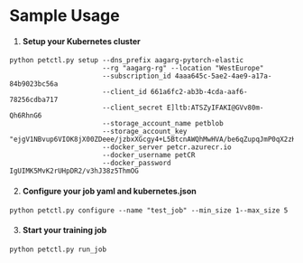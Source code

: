 # Sample Usage

1. #### Setup your Kubernetes cluster
```
python petctl.py setup --dns_prefix aagarg-pytorch-elastic 
                       --rg "aagarg-rg" --location "WestEurope" 
                       --subscription_id 4aaa645c-5ae2-4ae9-a17a-84b9023bc56a 
                       --client_id 661a6fc2-ab3b-4cda-aaf6-78256cdba717 
                       --client_secret E]ltb:ATSZyIFAKI@GVv80m-Qh6RhnG6 
                       --storage_account_name petblob 
                       --storage_account_key "ejgV1NBvup6VIOK8jX00ZDeee/jzbxXGcgy4+L5BtcnAWQhMwHVA/be6qZupqJmP0qX2zKP8U9hq6PRofh26mA==" 
                       --docker_server petcr.azurecr.io 
                       --docker_username petCR 
                       --docker_password IgUIMK5MvK2rUHpDR2/v3hJ38z5ThmOG
```

2. #### Configure your job yaml and kubernetes.json
```
python petctl.py configure --name "test_job" --min_size 1--max_size 5
```

3. #### Start your training job
```
python petctl.py run_job
```
